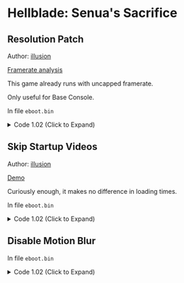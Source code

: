 # Hellblade: Senua's Sacrifice

## Resolution Patch

Author: [illusion](https://github.com/illusion0001)

[Framerate analysis](https://youtu.be/DO8zPsX_ahE)

This game already runs with uncapped framerate.

Only useful for Base Console.

In file `eboot.bin`

<details>
<summary>Code 1.02 (Click to Expand)</summary>

```
# all code below must be applied

# allow screenpercentage to be used
8B 05 77 87 20 03 83 38 01 75 0D

8B 05 77 87 20 03 83 38 01 74 0D

# call
48 8B 05 4C 7D 03 03

67 67 E8 7D 0A 22 00

# main code
E8 0C E1 49 01 90 90 90 90 90 90 90 90 90 90 90 90 55 48 89 E5 41 57 41 56 41 54 53 48 89 D3 45 89

E8 0C E1 49 01 90 90 90 90 90 90 90 90 90 90 90 90 C3 48 8B 05 C8 72 E1 02 C7 00 00 00 86 42 C3 89

# Presets:

# 540p target
C7 00 00 00 48 42 C3 89

# 720p target // default, search for this, then replace with others
C7 00 00 00 86 42 C3 89

# 900p target
C7 00 F6 A8 A6 42 C3 89

# 50.0f  = 00 00 48 42
# 67.0f  = 00 00 86 42
# 83.33f = F6 A8 A6 42
```

</details>

## Skip Startup Videos

Author: [illusion](https://github.com/illusion0001)

[Demo](https://cdn.discordapp.com/attachments/650395105479360514/858528041557557278/SkipMovieDemo.mp4)

Curiously enough, it makes no difference in loading times.

In file `eboot.bin`

<details>
<summary>Code 1.02 (Click to Expand)</summary>

```
48 83 BF A0 00 00 00 00 0F 85 87 06 00 00

48 83 BF A0 00 00 00 00 48 E9 87 06 00 00
```

</details>

## Disable Motion Blur

In file `eboot.bin`

<details>
<summary>Code 1.02 (Click to Expand)</summary>

```
66 A9 01 10 75 40

66 A9 01 10 EB 40
```

</details>

